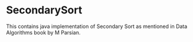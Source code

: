 # SecondarySort
This contains java implementation of Secondary Sort as mentioned in Data Algorithms book by M Parsian.
